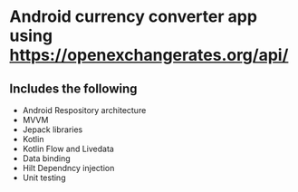 # Android currency converter app using https://openexchangerates.org/api/
## Includes the following
- Android Respository architecture
- MVVM 
- Jepack libraries
- Kotlin
- Kotlin Flow and Livedata
- Data binding
- Hilt Dependncy injection
- Unit testing

